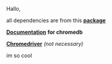 Hallo,

all dependencies are from this [**package** ](https://github.com/chromedp/chromedp) 

[**Documentation**](https://pkg.go.dev/github.com/chromedp/chromedp) **for chromedb**

[**Chromedriver**](https://googlechromelabs.github.io/chrome-for-testing/) *(not necessary)*

im so cool
